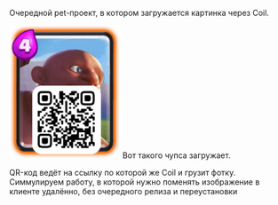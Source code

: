 Очередной pet-проект, в котором загружается картинка через Coil.

<img src="https://github.com/45161846/HSE_Homework_2/blob/master/HOOOOOOOOG.png?raw=true" width="200">  Вот такого чупса загружает.

QR-код ведёт на ссылку по которой же Coil и грузит фотку. Симмулируем работу, в которой нужно поменять изображение в клиенте удалённо, без очередного релиза и переустановки
